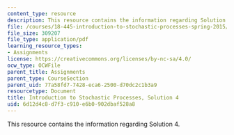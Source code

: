 ```yaml
---
content_type: resource
description: This resource contains the information regarding Solution 4.
file: /courses/18-445-introduction-to-stochastic-processes-spring-2015/6d12d4c8d7f3c910e6b0902dbaf528a8_MIT18_445S15_homework4_sol.pdf
file_size: 309207
file_type: application/pdf
learning_resource_types:
- Assignments
license: https://creativecommons.org/licenses/by-nc-sa/4.0/
ocw_type: OCWFile
parent_title: Assignments
parent_type: CourseSection
parent_uid: 77a58fd7-7428-eca6-2500-d70dc2c1b3a9
resourcetype: Document
title: Introduction to Stochastic Processes, Solution 4
uid: 6d12d4c8-d7f3-c910-e6b0-902dbaf528a8
---
```

This resource contains the information regarding Solution 4.